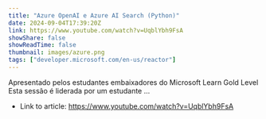```yaml
---
title: "Azure OpenAI e Azure AI Search (Python)"
date: 2024-09-04T17:39:20Z
link: https://www.youtube.com/watch?v=UqblYbh9FsA
showShare: false
showReadTime: false
thumbnail: images/azure.png
tags: ["developer.microsoft.com/en-us/reactor"]
---
```

Apresentado pelos estudantes embaixadores do Microsoft Learn Gold Level Esta sessão é liderada por um estudante ...

- Link to article: https://www.youtube.com/watch?v=UqblYbh9FsA